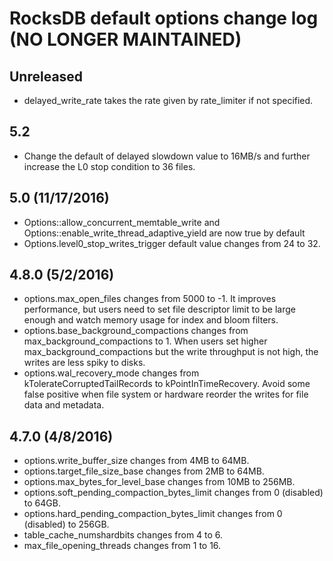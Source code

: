 # RocksDB default options change log (NO LONGER MAINTAINED)
## Unreleased
* delayed_write_rate takes the rate given by rate_limiter if not specified.

## 5.2
* Change the default of delayed slowdown value to 16MB/s and further increase the L0 stop condition to 36 files.

## 5.0 (11/17/2016)
* Options::allow_concurrent_memtable_write and Options::enable_write_thread_adaptive_yield are now true by default
* Options.level0_stop_writes_trigger default value changes from 24 to 32.

## 4.8.0 (5/2/2016)
* options.max_open_files changes from 5000 to -1. It improves performance, but users need to set file descriptor limit to be large enough and watch memory usage for index and bloom filters.
* options.base_background_compactions changes from max_background_compactions to 1. When users set higher max_background_compactions but the write throughput is not high, the writes are less spiky to disks.
* options.wal_recovery_mode changes from kTolerateCorruptedTailRecords to kPointInTimeRecovery. Avoid some false positive when file system or hardware reorder the writes for file data and metadata.

## 4.7.0 (4/8/2016)
* options.write_buffer_size changes from 4MB to 64MB.
* options.target_file_size_base changes from 2MB to 64MB.
* options.max_bytes_for_level_base changes from 10MB to 256MB.
* options.soft_pending_compaction_bytes_limit changes from 0 (disabled) to 64GB.
* options.hard_pending_compaction_bytes_limit changes from 0 (disabled) to 256GB.
* table_cache_numshardbits changes from 4 to 6.
* max_file_opening_threads changes from 1 to 16.
